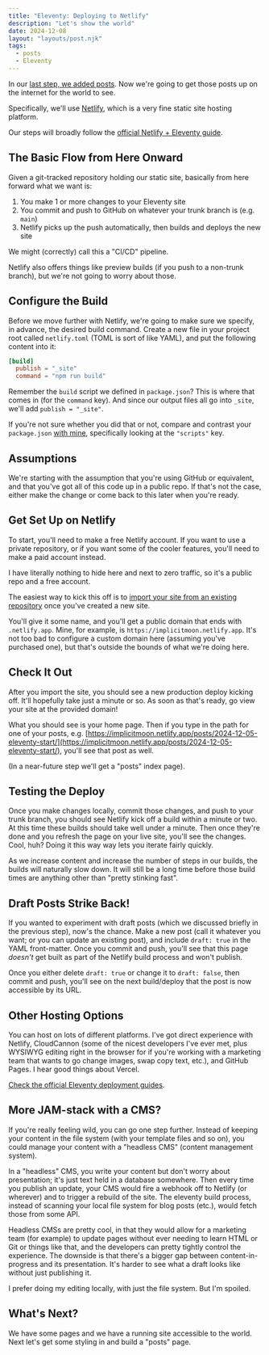 ```yaml
---
title: "Eleventy: Deploying to Netlify"
description: "Let's show the world"
date: 2024-12-08
layout: "layouts/post.njk"
tags:
  - posts
  - Eleventy
---
```


In our [last step, we added posts](/posts/2024-12-07-our-first-post). Now we're
going to get those posts up on the internet for the world to see.

Specifically, we'll use [Netlify](https://netlify.com), which is a very fine
static site hosting platform.

Our steps will broadly follow the [official Netlify + Eleventy
guide](https://docs.netlify.com/frameworks/eleventy/).

## The Basic Flow from Here Onward

Given a git-tracked repository holding our static site, basically from here
forward what we want is:

1. You make 1 or more changes to your Eleventy site
1. You commit and push to GitHub on whatever your trunk branch is (e.g. `main`)
1. Netlify picks up the push automatically, then builds and deploys the new
   site

We might (correctly) call this a "CI/CD" pipeline.

Netlify also offers things like preview builds (if you push to a non-trunk
branch), but we're not going to worry about those.

## Configure the Build

Before we move further with Netlify, we're going to make sure we specify, in
advance, the desired build command. Create a new file in your project root
called `netlify.toml` (TOML is sort of like YAML), and put the following content
into it:

```toml
[build]
  publish = "_site"
  command = "npm run build"
```

Remember the `build` script we defined in `package.json`? This is where that
comes in (for the `command` key). And since our output files all go into
`_site`, we'll add `publish = "_site"`.

If you're not sure whether you did that or not, compare and contrast your
`package.json` [with
mine](https://github.com/andrewek/implicit-moon/blob/main/package.json),
specifically looking at the `"scripts"` key.

## Assumptions

We're starting with the assumption that you're using GitHub or equivalent, and
that you've got all of this code up in a public repo. If that's not the case,
either make the change or come back to this later when you're ready.

## Get Set Up on Netlify

To start, you'll need to make a free Netlify account. If you want to use a
private repository, or if you want some of the cooler features, you'll need to
make a paid account instead.

I have literally nothing to hide here and next to zero traffic, so it's a public
repo and a free account.

The easiest way to kick this off is to [import your site from an existing
repository](https://docs.netlify.com/welcome/add-new-site/#import-from-an-existing-repository)
once you've created a new site.

You'll give it some name, and you'll get a public domain that ends with
`.netlify.app`. Mine, for example, is `https://implicitmoon.netlify.app`. It's
not too bad to configure a custom domain here (assuming you've purchased one),
but that's outside the bounds of what we're doing here.

## Check It Out

After you import the site, you should see a new production deploy kicking off.
It'll hopefully take just a minute or so. As soon as that's ready, go view your
site at the provided domain!

What you should see is your home page. Then if you type in the path for one of
your posts, e.g. [https://implicitmoon.netlify.app/posts/2024-12-05-eleventy-start/](https://implicitmoon.netlify.app/posts/2024-12-05-eleventy-start/), you'll see that post as well.

(In a near-future step we'll get a "posts" index page).

## Testing the Deploy

Once you make changes locally, commit those changes, and push to your trunk
branch, you should see Netlify kick off a build within a minute or two. At this
time these builds should take well under a minute. Then once they're done and
you refresh the page on your live site, you'll see the changes. Cool, huh? Doing
it this way way lets you iterate fairly quickly.

As we increase content and increase the number of steps in our builds, the
builds will naturally slow down. It will still be a long time before those build
times are anything other than "pretty stinking fast".

## Draft Posts Strike Back!

If you wanted to experiment with draft posts (which we discussed briefly in the
previous step), now's the chance. Make a new post (call it whatever you want; or
you can update an existing post), and include `draft: true` in the YAML
front-matter. Once you commit and push, you'll see that this page _doesn't_ get
built as part of the Netlify build process and won't publish.

Once you either delete `draft: true` or change it to `draft: false`, then commit
and push, you'll see on the next build/deploy that the post is now accessible by
its URL.

## Other Hosting Options

You can host on lots of different platforms. I've got direct experience with
Netlify, CloudCannon (some of the nicest developers I've ever met, plus WYSIWYG
editing right in the browser for if you're working with a marketing team that
wants to go change images, swap copy text, etc.), and GitHub Pages. I hear good
things about Vercel.

[Check the official Eleventy deployment
guides](https://www.11ty.dev/docs/deployment/).

## More JAM-stack with a CMS?

If you're really feeling wild, you can go one step further. Instead of keeping
your content in the file system (with your template files and so on), you could
manage your content with a "headless CMS" (content management system).

In a "headless" CMS, you write your content but don't worry about presentation;
it's just text held in a database somewhere. Then every time you publish an
update, your CMS would fire a webhook off to Netlify (or wherever) and to
trigger a rebuild of the site. The eleventy build process, instead of scanning
your local file system for blog posts (etc.), would fetch those from some API.

Headless CMSs are pretty cool, in that they would allow for a marketing team
(for example) to update pages without ever needing to learn HTML or Git or
things like that, and the developers can pretty tightly control the experience.
The downside is that there's a bigger gap between content-in-progress and its
presentation. It's harder to see what a draft looks like without just publishing
it.

I prefer doing my editing locally, with just the file system. But I'm spoiled.

## What's Next?

We have some pages and we have a running site accessible to the world. Next
let's get some styling in and build a "posts" page.
